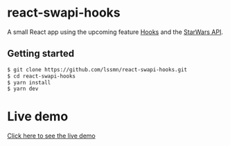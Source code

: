 # react-swapi-hooks

A small React app using the upcoming feature [Hooks](https://reactjs.org/docs/hooks-intro.html) and the [StarWars API](https://swapi.co/).

## Getting started

```sh
$ git clone https://github.com/lssmn/react-swapi-hooks.git
$ cd react-swapi-hooks
$ yarn install
$ yarn dev
```

# Live demo

[Click here to see the live demo](http://lssmn.github.io/react-swapi-hooks/)
